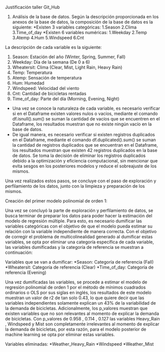 Justificación taller Git_Hub
1) Análisis de la base de datos.
Según la descripción proporcionada en los anexos de la base de datos, la composición de la base de datos es la siguiente:
*Existen 3 variables categóricas: 1.Season 2.Clima 3.Time_of_day
*Existen 6 variables numéricas: 1.Weekday 2.Temp 3.Atemp 4.Hum 5.Windspeed 6.Cnt


La descripción de cada variable es la siguiente:
1. Season: Estación del año (Winter, Spring, Summer, Fall)
2. Weekday: Día de la semana (De 0 a 6)
3. Wheatersit: Clima (Clear, Mist, Light Rain, Heavy Rain)
4. Temp: Temperatura
5. Atemp: Sensación de temperatura
6. Hum: Humedad
7. Windspeed: Velocidad del viento
8. Cnt: Cantidad de bicicletas rentadas
9. Time_of_day: Parte del día (Morning, Evening, Night)


* Una vez se conoce la naturaleza de cada variable, es necesario verificar si en el Dataframe existen valores nulos o vacíos, mediante el comando df.isnull().sum() se suman la cantidad de vacíos que se encuentren en el Dataframe, los resultados muestran que no existe ningún vacío en la base de datos. 
* De igual manera, es necesario verificar si existen registros duplicados en el Dataframe, mediante el comando df.duplicated().sum() se suman la cantidad de registros duplicados que se encuentran en el Dataframe, los resultados muestran que existen 42 registros duplicados en la base de datos. Se toma la decisión de eliminar los registros duplicados debido a la optimización y eficiencia computacional, sin mencionar que evita sesgos en los posteriores modelos y reduce el sobreajuste de los mismos.

Una vez realizados estos pasos, se concluye con el paso de exploración y perfilamiento de los datos, junto con la limpieza y preparación de los mismos.


Creación del primer modelo polinomial de orden 1:

Una vez se concluyó la parte de exploración y perfilamiento de datos, se busca terminar de preparar los datos para poder hacer la estimación del modelo de regresión múltiple. Para esto, es necesario dumificar las variables categóricas con el objetivo de que el modelo pueda estimar su relación con la variable independiente de manera correcta. Con el objetivo de corregir el problema de multicolinealidad generado al dumificar estas variables, se opta por eliminar una categoría específica de cada variable, las variables dumificadas y la categoría de referencia se muestran a continuación:

Variables que se van a dumificar:
*Season: Categoría de referencia (Fall)
*Wheatersit: Categoría de referencia (Clear)
*Time_of_day: Categoría de referencia (Evening)

Una vez dumificadas las variables, se procede a estimar el modelo de regresión polinomial de orden 1 por el método de mínimos cuadrados ordinarios o OLS por sus siglas en inglés, los resultados de este modelo muestran un valor de r2 de tan solo 0.43, lo que quiere decir que las variables independientes solamente explican un 43% de la variabilidad de la demanda de bicicletas. Adicionalmente, los p_valores muestran que existen variables que no son relevantes al momento de explicar la demanda de bicicletas. Con p_valores de 0.958 , 0.114 , 0.127 las variables Heavy_Rain , Windspeed y Mist son completamente irrelevantes al momento de explicar la demanda de bicicletas, por esta razón, para el modelo posterior de machine learning se opta por eliminar estas variables.

Variables eliminadas:
*Weather_Heavy_Rain
*Windspeed
*Weather_Mist
